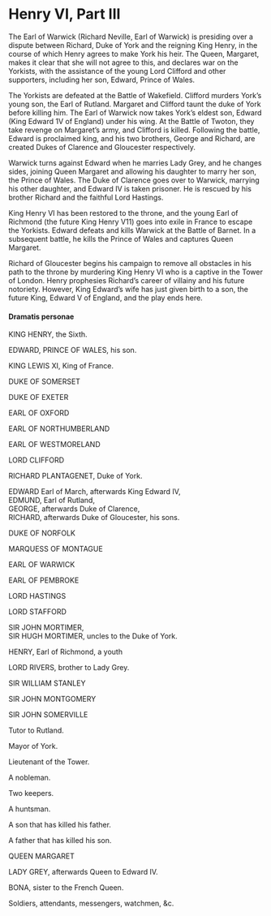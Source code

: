 <!-- ======================================================================
--- Search engine
title:          Henry VI, Part III
keywords:       Henry VI, part, history
description:    Henry VI, Part III by William Shakespeare.
--- Menu system
order:          60
text:           Henry VI, Part III
hidden:         false
umbel:          false
--- Page properties
id:             
document:       
layout:         layout-2-left
$-left:         play-list
searchable:     true
======================================================================= -->

# Henry VI, Part III

The Earl of Warwick (Richard Neville, Earl of Warwick) is presiding over a
dispute between Richard, Duke of York and the reigning King Henry, in the course
of which Henry agrees to make York his heir. The Queen, Margaret, makes it clear
that she will not agree to this, and declares war on the Yorkists, with the
assistance of the young Lord Clifford and other supporters, including her son,
Edward, Prince of Wales.

The Yorkists are defeated at the Battle of Wakefield. Clifford murders York’s
young son, the Earl of Rutland. Margaret and Clifford taunt the duke of York
before killing him. The Earl of Warwick now takes York’s eldest son, Edward
(King Edward 1V of England) under his wing. At the Battle of Twoton, they take
revenge on Margaret’s army, and Clifford is killed. Following the battle, Edward
is proclaimed king, and his two brothers, George and Richard, are created Dukes
of Clarence and Gloucester respectively.

Warwick turns against Edward when he marries Lady Grey, and he changes sides,
joining Queen Margaret and allowing his daughter to marry her son, the Prince of
Wales. The Duke of Clarence goes over to Warwick, marrying his other daughter,
and Edward IV is taken prisoner. He is rescued by his brother Richard and the
faithful Lord Hastings.

King Henry VI has been restored to the throne, and the young Earl of Richmond
(the future King Henry V11) goes into exile in France to escape the Yorkists.
Edward defeats and kills Warwick at the Battle of Barnet. In a subsequent battle,
he kills the Prince of Wales and captures Queen Margaret.

Richard of Gloucester begins his campaign to remove all obstacles in his path to
the throne by murdering King Henry VI who is a captive in the Tower of London.
Henry prophesies Richard’s career of villainy and his future notoriety. However,
King Edward’s wife has just given birth to a son, the future King, Edward V of
England, and the play ends here.

#### Dramatis personae

KING HENRY, the Sixth.

EDWARD, PRINCE OF WALES, his son.

KING LEWIS XI, King of France.

DUKE OF SOMERSET

DUKE OF EXETER

EARL OF OXFORD

EARL OF NORTHUMBERLAND

EARL OF WESTMORELAND

LORD CLIFFORD

RICHARD PLANTAGENET, Duke of York.

EDWARD Earl of March, afterwards King Edward IV,  
EDMUND, Earl of Rutland,  
GEORGE, afterwards Duke of Clarence,  
RICHARD, afterwards Duke of Gloucester, his sons.

DUKE OF NORFOLK

MARQUESS OF MONTAGUE

EARL OF WARWICK

EARL OF PEMBROKE

LORD HASTINGS

LORD STAFFORD

SIR JOHN MORTIMER,  
SIR HUGH MORTIMER, uncles to the Duke of York.

HENRY, Earl of Richmond, a youth

LORD RIVERS, brother to Lady Grey.

SIR WILLIAM STANLEY

SIR JOHN MONTGOMERY

SIR JOHN SOMERVILLE

Tutor to Rutland.

Mayor of York.

Lieutenant of the Tower.

A nobleman.

Two keepers.

A huntsman.

A son that has killed his father.

A father that has killed his son.

QUEEN MARGARET

LADY GREY, afterwards Queen to Edward IV.

BONA, sister to the French Queen.

Soldiers, attendants, messengers, watchmen, &c.
